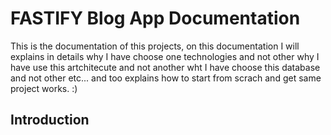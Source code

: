 # FASTIFY Blog App Documentation

This is the documentation of this projects, on this documentation I will explains in details why I have choose one technologies and not other why I have use this artchitecute and not another wht I have choose this database and not other etc... and too explains how to start from scrach and get same project works. :)  

## Introduction
